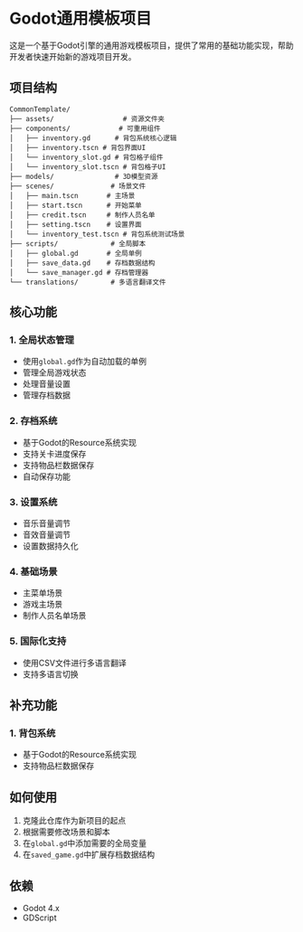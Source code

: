 # Godot通用模板项目

这是一个基于Godot引擎的通用游戏模板项目，提供了常用的基础功能实现，帮助开发者快速开始新的游戏项目开发。

## 项目结构

```
CommonTemplate/
├── assets/                 # 资源文件夹
├── components/            # 可重用组件
│   ├── inventory.gd      # 背包系统核心逻辑
│   ├── inventory.tscn # 背包界面UI
│   └── inventory_slot.gd # 背包格子组件
│   └── inventory_slot.tscn # 背包格子UI
├── models/               # 3D模型资源
├── scenes/              # 场景文件
│   ├── main.tscn       # 主场景
│   ├── start.tscn      # 开始菜单
│   ├── credit.tscn     # 制作人员名单
│   ├── setting.tscn    # 设置界面
│   └── inventory_test.tscn # 背包系统测试场景
├── scripts/             # 全局脚本
│   ├── global.gd       # 全局单例
│   ├── save_data.gd    # 存档数据结构
│   └── save_manager.gd # 存档管理器
└── translations/        # 多语言翻译文件
```

## 核心功能

### 1. 全局状态管理
- 使用`global.gd`作为自动加载的单例
- 管理全局游戏状态
- 处理音量设置
- 管理存档数据

### 2. 存档系统
- 基于Godot的Resource系统实现
- 支持关卡进度保存
- 支持物品栏数据保存
- 自动保存功能

### 3. 设置系统
- 音乐音量调节
- 音效音量调节
- 设置数据持久化

### 4. 基础场景
- 主菜单场景
- 游戏主场景
- 制作人员名单场景

### 5. 国际化支持
- 使用CSV文件进行多语言翻译
- 支持多语言切换

## 补充功能
### 1. 背包系统
- 基于Godot的Resource系统实现
- 支持物品栏数据保存

## 如何使用

1. 克隆此仓库作为新项目的起点
2. 根据需要修改场景和脚本
3. 在`global.gd`中添加需要的全局变量
4. 在`saved_game.gd`中扩展存档数据结构

## 依赖
- Godot 4.x
- GDScript
